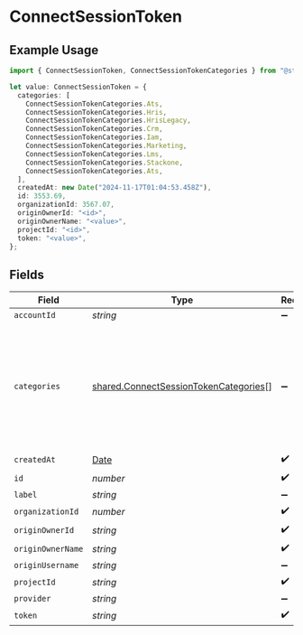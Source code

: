 # ConnectSessionToken

## Example Usage

```typescript
import { ConnectSessionToken, ConnectSessionTokenCategories } from "@stackone/stackone-client-ts/sdk/models/shared";

let value: ConnectSessionToken = {
  categories: [
    ConnectSessionTokenCategories.Ats,
    ConnectSessionTokenCategories.Hris,
    ConnectSessionTokenCategories.HrisLegacy,
    ConnectSessionTokenCategories.Crm,
    ConnectSessionTokenCategories.Iam,
    ConnectSessionTokenCategories.Marketing,
    ConnectSessionTokenCategories.Lms,
    ConnectSessionTokenCategories.Stackone,
    ConnectSessionTokenCategories.Ats,
  ],
  createdAt: new Date("2024-11-17T01:04:53.458Z"),
  id: 3553.69,
  organizationId: 3567.07,
  originOwnerId: "<id>",
  originOwnerName: "<value>",
  projectId: "<id>",
  token: "<value>",
};
```

## Fields

| Field                                                                                                 | Type                                                                                                  | Required                                                                                              | Description                                                                                           | Example                                                                                               |
| ----------------------------------------------------------------------------------------------------- | ----------------------------------------------------------------------------------------------------- | ----------------------------------------------------------------------------------------------------- | ----------------------------------------------------------------------------------------------------- | ----------------------------------------------------------------------------------------------------- |
| `accountId`                                                                                           | *string*                                                                                              | :heavy_minus_sign:                                                                                    | N/A                                                                                                   |                                                                                                       |
| `categories`                                                                                          | [shared.ConnectSessionTokenCategories](../../../sdk/models/shared/connectsessiontokencategories.md)[] | :heavy_minus_sign:                                                                                    | N/A                                                                                                   | [<br/>"ats",<br/>"hris",<br/>"hrisLegacy",<br/>"crm",<br/>"iam",<br/>"marketing",<br/>"lms",<br/>"stackOne",<br/>"fileStorage"<br/>] |
| `createdAt`                                                                                           | [Date](https://developer.mozilla.org/en-US/docs/Web/JavaScript/Reference/Global_Objects/Date)         | :heavy_check_mark:                                                                                    | N/A                                                                                                   |                                                                                                       |
| `id`                                                                                                  | *number*                                                                                              | :heavy_check_mark:                                                                                    | N/A                                                                                                   |                                                                                                       |
| `label`                                                                                               | *string*                                                                                              | :heavy_minus_sign:                                                                                    | N/A                                                                                                   |                                                                                                       |
| `organizationId`                                                                                      | *number*                                                                                              | :heavy_check_mark:                                                                                    | N/A                                                                                                   |                                                                                                       |
| `originOwnerId`                                                                                       | *string*                                                                                              | :heavy_check_mark:                                                                                    | N/A                                                                                                   |                                                                                                       |
| `originOwnerName`                                                                                     | *string*                                                                                              | :heavy_check_mark:                                                                                    | N/A                                                                                                   |                                                                                                       |
| `originUsername`                                                                                      | *string*                                                                                              | :heavy_minus_sign:                                                                                    | N/A                                                                                                   |                                                                                                       |
| `projectId`                                                                                           | *string*                                                                                              | :heavy_check_mark:                                                                                    | N/A                                                                                                   |                                                                                                       |
| `provider`                                                                                            | *string*                                                                                              | :heavy_minus_sign:                                                                                    | N/A                                                                                                   |                                                                                                       |
| `token`                                                                                               | *string*                                                                                              | :heavy_check_mark:                                                                                    | N/A                                                                                                   |                                                                                                       |